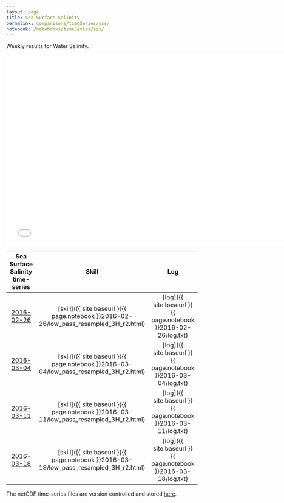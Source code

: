 ```yaml
---
layout: page
title: Sea Surface Salinity
permalink: comparisons/timeSeries/sss/
notebook: /notebooks/timeSeries/sss/
---
```


Weekly results for Water Salinity.

<iframe width="750" height="500" frameBorder="0" src="{{ site.baseurl }}{{ page.notebook }}2016-03-18/mapa.html" name="iframe"> <p>Your browser does not support iframes.</p> </iframe>


| Sea Surface Salinity time-series                                                                   | Skill                                                                | Log                                                            |
|:--------------------------------------------------------------------------------------------------:|:--------------------------------------------------------------------:|:--------------------------------------------------------------:|
| <a href="{{ site.baseurl }}{{ page.notebook }}2016-02-26/mapa.html" target="iframe">2016-02-26</a> | [skill]({{ site.baseurl }}{{ page.notebook }}2016-02-26/low_pass_resampled_3H_r2.html)  | [log]({{ site.baseurl }}{{ page.notebook }}2016-02-26/log.txt) |
| <a href="{{ site.baseurl }}{{ page.notebook }}2016-03-04/mapa.html" target="iframe">2016-03-04</a> | [skill]({{ site.baseurl }}{{ page.notebook }}2016-03-04/low_pass_resampled_3H_r2.html)  | [log]({{ site.baseurl }}{{ page.notebook }}2016-03-04/log.txt) |
| <a href="{{ site.baseurl }}{{ page.notebook }}2016-03-11/mapa.html" target="iframe">2016-03-11</a> | [skill]({{ site.baseurl }}{{ page.notebook }}2016-03-11/low_pass_resampled_3H_r2.html)  | [log]({{ site.baseurl }}{{ page.notebook }}2016-03-11/log.txt) |
| <a href="{{ site.baseurl }}{{ page.notebook }}2016-03-18/mapa.html" target="iframe">2016-03-18</a> | [skill]({{ site.baseurl }}{{ page.notebook }}2016-03-18/low_pass_resampled_3H_r2.html)  | [log]({{ site.baseurl }}{{ page.notebook }}2016-03-18/log.txt) |

The netCDF time-series files are version controlled and stored [here](https://github.com/SECOORA/skill_score/tree/gh-pages/notebooks/timeSeries/sss).
